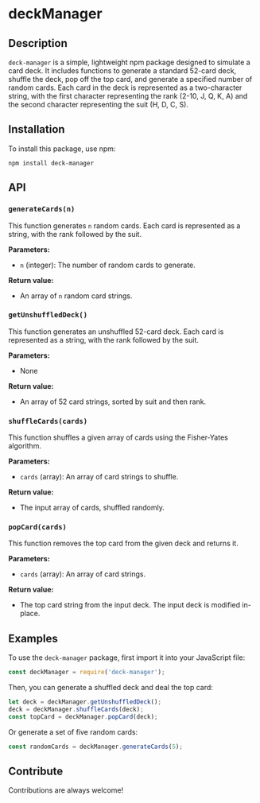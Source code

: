 # deckManager

## Description

`deck-manager` is a simple, lightweight npm package designed to simulate a card deck. It includes functions to generate a standard 52-card deck, shuffle the deck, pop off the top card, and generate a specified number of random cards. Each card in the deck is represented as a two-character string, with the first character representing the rank (2-10, J, Q, K, A) and the second character representing the suit (H, D, C, S).

## Installation

To install this package, use npm:

```shell
npm install deck-manager
```

## API

### `generateCards(n)`

This function generates `n` random cards. Each card is represented as a string, with the rank followed by the suit.

**Parameters:**

- `n` (integer): The number of random cards to generate.

**Return value:**

- An array of `n` random card strings.

### `getUnshuffledDeck()`

This function generates an unshuffled 52-card deck. Each card is represented as a string, with the rank followed by the suit.

**Parameters:**

- None

**Return value:**

- An array of 52 card strings, sorted by suit and then rank.

### `shuffleCards(cards)`

This function shuffles a given array of cards using the Fisher-Yates algorithm.

**Parameters:**

- `cards` (array): An array of card strings to shuffle.

**Return value:**

- The input array of cards, shuffled randomly.

### `popCard(cards)`

This function removes the top card from the given deck and returns it.

**Parameters:**

- `cards` (array): An array of card strings.

**Return value:**

- The top card string from the input deck. The input deck is modified in-place.

## Examples

To use the `deck-manager` package, first import it into your JavaScript file:

```javascript
const deckManager = require('deck-manager');
```

Then, you can generate a shuffled deck and deal the top card:

```javascript
let deck = deckManager.getUnshuffledDeck();
deck = deckManager.shuffleCards(deck);
const topCard = deckManager.popCard(deck);
```

Or generate a set of five random cards:

```javascript
const randomCards = deckManager.generateCards(5);
```

## Contribute

Contributions are always welcome!
